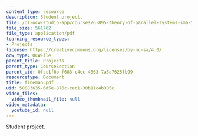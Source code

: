 ```yaml
---
content_type: resource
description: Student project.
file: /ol-ocw-studio-app/courses/6-895-theory-of-parallel-systems-sma-5509-fall-2003/508836356d5e876ccec130b11c4b305c_fineman.pdf
file_size: 561762
file_type: application/pdf
learning_resource_types:
- Projects
license: https://creativecommons.org/licenses/by-nc-sa/4.0/
ocw_type: OCWFile
parent_title: Projects
parent_type: CourseSection
parent_uid: 0fcc1f6b-f683-c4ec-4863-7a5a7625fb99
resourcetype: Document
title: fineman.pdf
uid: 50883635-6d5e-876c-cec1-30b11c4b305c
video_files:
  video_thumbnail_file: null
video_metadata:
  youtube_id: null
---
```

Student project.